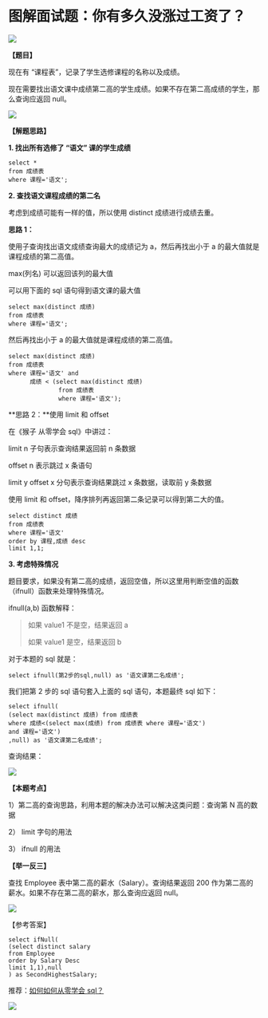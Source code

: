 # **图解面试题：你有多久没涨过工资了？**
![](https://mmbiz.qpic.cn/mmbiz_png/PnRVMhXvfFK6FAk3qhUZicz0ibMJnXgDOea8B3ibzELniaEvPph6gibQRAPiaZictQOBDetsq9L6louXaArYjwwzVMlow/640?wx_fmt=png)

**【题目】**

现在有 “课程表”，记录了学生选修课程的名称以及成绩。

现在需要找出语文课中成绩第二高的学生成绩。如果不存在第二高成绩的学生，那么查询应返回 null。

![](https://mmbiz.qpic.cn/mmbiz_png/PnRVMhXvfFK6FAk3qhUZicz0ibMJnXgDOeVlXteKwPmhfmIZPyH0tcrBG1XYcjeicxJfqH1ic7UWD41yShlv3AbbaQ/640?wx_fmt=png)

**【解题思路】**

**1. 找出所有选修了 “语文” 课的学生成绩**

```MYSQL
select * 
from 成绩表
where 课程='语文';

```

**2. 查找语文课程成绩的第二名**

考虑到成绩可能有一样的值，所以使用 distinct 成绩进行成绩去重。

**思路 1：**

使用子查询找出语文成绩查询最大的成绩记为 a，然后再找出小于 a 的最大值就是课程成绩的第二高值。

max(列名) 可以返回该列的最大值

可以用下面的 sql 语句得到语文课的最大值

```MYSQL
select max(distinct 成绩) 
from 成绩表
where 课程='语文';

```

然后再找出小于 a 的最大值就是课程成绩的第二高值。

```MYSQL
select max(distinct 成绩) 
from 成绩表
where 课程='语文' and
      成绩 < (select max(distinct 成绩) 
              from 成绩表 
              where 课程='语文');

```

**思路 2：**使用 limit 和 offset  

在《猴子 从零学会 sql》中讲过：

limit n 子句表示查询结果返回前 n 条数据      

offset n 表示跳过 x 条语句

limit y offset x 分句表示查询结果跳过 x 条数据，读取前 y 条数据

使用 limit 和 offset，降序排列再返回第二条记录可以得到第二大的值。

```MYSQL
select distinct 成绩  
from 成绩表
where 课程='语文'
order by 课程,成绩 desc
limit 1,1;

```

**3. 考虑特殊情况**

题目要求，如果没有第二高的成绩，返回空值，所以这里用判断空值的函数（ifnull）函数来处理特殊情况。

ifnull(a,b) 函数解释：

> 如果 value1 不是空，结果返回 a
> 
> 如果 value1 是空，结果返回 b

对于本题的 sql 就是：  

```MYSQL
select ifnull(第2步的sql,null) as '语文课第二名成绩';

```

我们把第 2 步的 sql 语句套入上面的 sql 语句，本题最终 sql 如下：

```MYSQL
select ifnull(
(select max(distinct 成绩) from 成绩表
where 成绩<(select max(成绩) from 成绩表 where 课程='语文')
and 课程='语文')
,null) as '语文课第二名成绩';

```

查询结果：

![](https://mmbiz.qpic.cn/mmbiz_png/PnRVMhXvfFLxxpcjBgyMbgZjBBV9qwpibXZIlxVBiboWurV6XyOb4vpWXWwE5puictZsL8C5NOZictqtrrR2ONZW7g/640?wx_fmt=png)

**【本题考点】**

1）第二高的查询思路，利用本题的解决办法可以解决这类问题：查询第 N 高的数据

2） limit 字句的用法

3） ifnull 的用法

**【举一反三】**

查找 Employee 表中第二高的薪水（Salary）。查询结果返回 200 作为第二高的薪水。如果不存在第二高的薪水，那么查询应返回 null。

![](https://mmbiz.qpic.cn/mmbiz_jpg/PnRVMhXvfFLxxpcjBgyMbgZjBBV9qwpibEicyHa8qZEKlyo3ic0ribrwFV71k0ib8OAlYeVc3kicqR6oT7T18E36wRZw/640?wx_fmt=jpeg)

【参考答案】

```MYSQL
select ifNull(
(select distinct salary
from Employee 
order by Salary Desc
limit 1,1),null
) as SecondHighestSalary;

```

推荐：[如何如何从零学会 sql？](http://mp.weixin.qq.com/s?__biz=MzAxMTMwNTMxMQ==&mid=2649247566&idx=2&sn=5af748b677eb72028764dde0577675fb&chksm=835fc77eb4284e68e8cfe3f08c5a671b9e080b2651f20b40b1c793ffda4042ae43ad8f35a755&scene=21#wechat_redirect)

![](https://mmbiz.qpic.cn/mmbiz_jpg/PnRVMhXvfFLxIWAcpH8WkJcASQH4ndhfSBQdupDEEcrxt9GKsU4nKKMQ4ZRVesnGwDT0jUbsRXt5ywrfmE8pqw/640?wx_fmt=jpeg)
